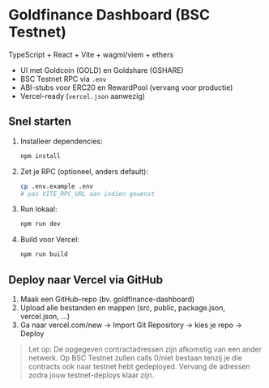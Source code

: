 # Goldfinance Dashboard (BSC Testnet)

TypeScript + React + Vite + wagmi/viem + ethers
- UI met Goldcoin (GOLD) en Goldshare (GSHARE)
- BSC Testnet RPC via `.env`
- ABI-stubs voor ERC20 en RewardPool (vervang voor productie)
- Vercel-ready (`vercel.json` aanwezig)

## Snel starten
1) Installeer dependencies:
   ```bash
   npm install
   ```
2) Zet je RPC (optioneel, anders default):
   ```bash
   cp .env.example .env
   # pas VITE_RPC_URL aan indien gewenst
   ```
3) Run lokaal:
   ```bash
   npm run dev
   ```
4) Build voor Vercel:
   ```bash
   npm run build
   ```

## Deploy naar Vercel via GitHub
1) Maak een GitHub-repo (bv. goldfinance-dashboard)
2) Upload alle bestanden en mappen (src, public, package.json, vercel.json, ...)
3) Ga naar vercel.com/new → Import Git Repository → kies je repo → Deploy

> Let op: De opgegeven contractadressen zijn afkomstig van een ander netwerk. Op BSC Testnet zullen calls 0/niet bestaan tenzij je die contracts ook naar testnet hebt gedeployed. Vervang de adressen zodra jouw testnet-deploys klaar zijn.
